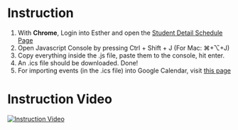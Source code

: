 # Instruction

1. With **Chrome**, Login into Esther and open the [Student Detail Schedule Page](https://esther.rice.edu/selfserve/bwskfshd.P_CrseSchdDetl)
2. Open Javascript Console by pressing Ctrl + Shift + J (For Mac: ⌘+⌥+J)
3. Copy everything inside the .js file, paste them to the console, hit enter.
4. An .ics file should be downloaded. Done!
5. For importing events (in the .ics file) into Google Calendar, visit [this page](https://support.google.com/calendar/answer/37118?hl=en)

# Instruction Video
[![Instruction Video](https://img.youtube.com/vi/vqyWhHx9az8/maxresdefault.jpg)](https://youtu.be/vqyWhHx9az8)